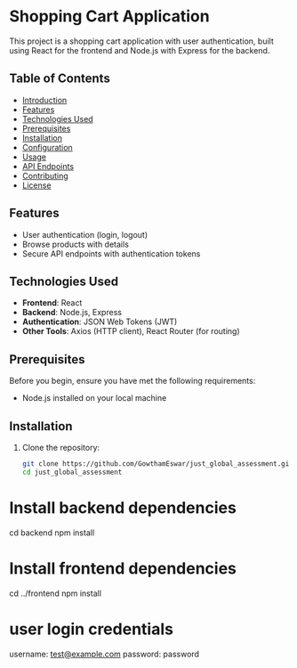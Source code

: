 # Shopping Cart Application

This project is a shopping cart application with user authentication, built using React for the frontend and Node.js with Express for the backend.

## Table of Contents

- [Introduction](#introduction)
- [Features](#features)
- [Technologies Used](#technologies-used)
- [Prerequisites](#prerequisites)
- [Installation](#installation)
- [Configuration](#configuration)
- [Usage](#usage)
- [API Endpoints](#api-endpoints)
- [Contributing](#contributing)
- [License](#license)


## Features

- User authentication (login, logout)
- Browse products with details
- Secure API endpoints with authentication tokens

## Technologies Used

- **Frontend**: React
- **Backend**: Node.js, Express
- **Authentication**: JSON Web Tokens (JWT)
- **Other Tools**: Axios (HTTP client), React Router (for routing)

## Prerequisites

Before you begin, ensure you have met the following requirements:
- Node.js installed on your local machine

## Installation

1. Clone the repository:
   ```bash
   git clone https://github.com/GowthamEswar/just_global_assessment.git
   cd just_global_assessment

# Install backend dependencies
cd backend
npm install

# Install frontend dependencies
cd ../frontend
npm install

# user login credentials
username: test@example.com
password: password
